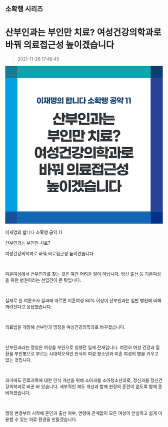 ## 소확행 시리즈
# 산부인과는 부인만 치료? 여성건강의학과로 바꿔 의료접근성 높이겠습니다
> 2021-11-26 17:48:45

![산부인과는 부인만 치료? 여성건강의학과로 바꿔 의료접근성 높이겠습니다](011.png)

이재명의 합니다 소확행 공약 11

산부인과는 부인만 치료? 

여성건강의학과로 바꿔 의료접근성 높이겠습니다

​

미혼여성에서 산부인과를 찾는 것은 여간 어려운 일이 아닙니다. 임신 출산 등 기혼여성을 위한 병원이라는 선입견이 큰 탓입니다.

​

실제로 한 여론조사 결과에 따르면 미혼여성 80% 이상이 산부인과는 일반 병원에 비해 꺼려진다고 응답했습니다.

​

의료법을 개정해 산부인과 명칭을 여성건강의학과로 바꾸겠습니다.

​

산부인과라는 명칭은 여성을 부인으로 칭했던 일제 잔재입니다. 여전히 여성 건강과 질환을 부인병으로 부르는 시대착오적인 인식이 여성 청소년과 미혼 여성의 병을 키우고 있는 것입니다.

​

과거에도 진료과목에 대한 인식 개선을 위해 소아과를 소아청소년과로, 정신과를 정신건강의학과로 바꾼 바 있습니다. 세부적인 제도 개선과 함께 현장의 혼란이 없도록 함께 준비하겠습니다.

​

명칭 변경부터 시작해 혼인과 출산 여부, 연령에 관계없이 모든 여성이 안심하고 쉽게 이용할 수 있는 의료 환경을 만들겠습니다.